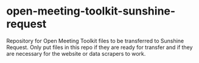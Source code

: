 # open-meeting-toolkit-sunshine-request
Repository for Open Meeting Toolkit files to be transferred to Sunshine Request.
Only put files in this repo if they are ready for transfer and if they are necessary for the website or data scrapers to work. 
